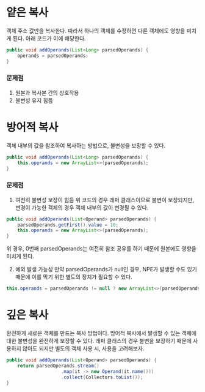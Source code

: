 # 얕은 복사
객체 주소 값만을 복사한다. 따라서 하나의 객체를 수정하면 다른 객체에도 영향을 미치게 된다. 아래 코드가 이에 해당한다.
```java
public void addOperands(List<Long> parsedOperands) {
	operands = parsedOperands;
}
```
### 문제점
1. 원본과 복사본 간의 상호작용
2. 불변성 유지 힘듬

# 방어적 복사
객체 내부의 값을 참조하여 복사하는 방법으로, 불변성을 보장할 수 있다.

```java
public void addOperands(List<Long> parsedOperands) {
    this.operands = new ArrayList<>(parsedOperands);
}
```

### 문제점
1. 여전히 불변성 보장이 힘듬
위 코드의 경우 래퍼 클래스이므로 불변이 보장되지만, 변경이 가능한 객체의 경우 객체 내부의 값이 변경될 수 있다.
```java
public void addOperands(List<Operand> parsedOperands) {
	parsedOperands.getFirst().value = 10;
    this.operands = new ArrayList<>(parsedOperands);
}
```
위 경우, 0번째 parsedOperands는 여전히 참조 공유를 하기 때문에 원본에도 영향을 미치게 된다.

2. 예외 발생 가능성
만약 parsedOperands가 null인 경우, NPE가 발생할 수도 있기 때문에 이를 막기 위한 별도의 장치가 필요할 수 있다.
```java
this.operands = parsedOperands != null ? new ArrayList<>(parsedOperands) : new ArrayList<>();
```

# 깊은 복사
완전하게 새로운 객체를 만드는 복사 방법이다. 방어적 복사에서 발생할 수 있는 객체에 대한 불변성을 완전하게 보장할 수 있다. 래퍼 클래스의 경우 불변을 보장하기 때문에 사용하지 않아도 되지만 별도의 객체 사용 시, 사용을 고려해보자.
```java
public void addOperands(List<Operand> parsedOperands) {
	return parsedOperands.stream()
	                .map(it -> new Operand(it.name()))
	                .collect(Collectors.toList());
}
```
